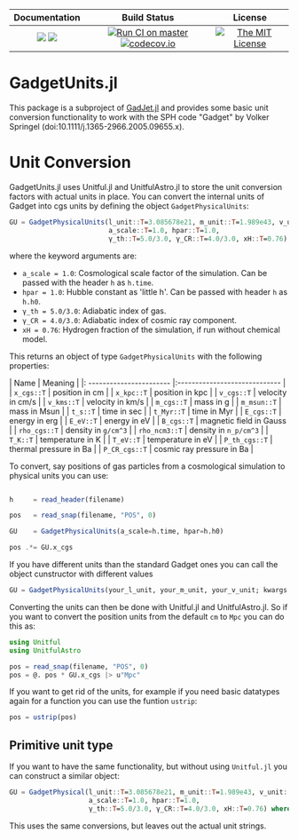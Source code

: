 | **Documentation**                                                 | **Build Status**                                                                                | **License**                                                                                |
|:-----------------------------------------------------------------:|:-----------------------------------------------------------------------------------------------:| :-----------------------------------------------------------------------------------------------:|
[![](https://img.shields.io/badge/docs-stable-blue.svg)](https://LudwigBoess.github.io/GadgetUnits.jl/stable) [![](https://img.shields.io/badge/docs-dev-blue.svg)](https://LudwigBoess.github.io/GadgetUnits.jl/dev) | [![Run CI on master](https://github.com/LudwigBoess/GadgetUnits.jl/actions/workflows/jlpkgbutler-ci-master-workflow.yml/badge.svg)](https://github.com/LudwigBoess/GadgetUnits.jl/actions/workflows/jlpkgbutler-ci-master-workflow.yml) [![codecov.io](https://codecov.io/gh/LudwigBoess/GadgetUnits.jl/coverage.svg?branch=master)](https://codecov.io/gh/LudwigBoess/GadgetUnits.jl?branch=master) | [![The MIT License](https://img.shields.io/badge/license-MIT-orange.svg)](LICENSE.md) |

# GadgetUnits.jl

This package is a subproject of [GadJet.jl](https://github.com/LudwigBoess/GadJet.jl) and provides some basic unit conversion functionality to work with the SPH code "Gadget" by Volker Springel (doi:10.1111/j.1365-2966.2005.09655.x).

Unit Conversion
===============

GadgetUnits.jl uses Unitful.jl and UnitfulAstro.jl to store the unit conversion factors with actual units in place.
You can convert the internal units of Gadget into cgs units by defining the object `GadgetPhysicalUnits`:

```julia
GU = GadgetPhysicalUnits(l_unit::T=3.085678e21, m_unit::T=1.989e43, v_unit::T=1.e5;
                         a_scale::T=1.0, hpar::T=1.0,
                         γ_th::T=5.0/3.0, γ_CR::T=4.0/3.0, xH::T=0.76) where T
```

where the keyword arguments are:
- `a_scale = 1.0`:  Cosmological scale factor of the simulation. Can be passed with the header `h` as `h.time`.
- `hpar = 1.0`:     Hubble constant as 'little h'. Can be passed with header `h` as `h.h0`.
- `γ_th = 5.0/3.0`: Adiabatic index of gas.
- `γ_CR = 4.0/3.0`: Adiabatic index of cosmic ray component.
- `xH = 0.76`:      Hydrogen fraction of the simulation, if run without chemical model.

This returns an object of type `GadgetPhysicalUnits` with the following properties:

| Name                     | Meaning                        |
|: ----------------------- |:-----------------------------  |
| `x_cgs::T`         | position in cm                 |
| `x_kpc::T`         | position in kpc                |
| `v_cgs::T`         | velocity in cm/s               |
| `v_kms::T`         | velocity in km/s               |
| `m_cgs::T`         | mass in g                      |
| `m_msun::T`        | mass in Msun                   |
| `t_s::T`           | time in sec                    |
| `t_Myr::T`         | time in Myr                    |
| `E_cgs::T`         | energy in erg                  |
| `E_eV::T`          | energy in eV                   |
| `B_cgs::T`         | magnetic field in Gauss        |
| `rho_cgs::T`       | density in ``g/cm^3``          |
| `rho_ncm3::T`      | density in ``n_p/cm^3``        |
| `T_K::T`           | temperature in K               |
| `T_eV::T`          | temperature in eV              |
| `P_th_cgs::T`      | thermal pressure in Ba         |
| `P_CR_cgs::T`      | cosmic ray pressure in Ba      |

To convert, say positions of gas particles from a cosmological simulation to physical units you can use:

```julia

h     = read_header(filename)

pos   = read_snap(filename, "POS", 0)

GU    = GadgetPhysicalUnits(a_scale=h.time, hpar=h.h0)

pos .*= GU.x_cgs

```

If you have different units than the standard Gadget ones you can call the object cunstructor with different values

```julia
GU = GadgetPhysicalUnits(your_l_unit, your_m_unit, your_v_unit; kwargs...)
```

Converting the units can then be done with Unitful.jl and UnitfulAstro.jl.
So if you want to convert the position units from the default `cm` to `Mpc` you can do this as:

```julia
using Unitful
using UnitfulAstro

pos = read_snap(filename, "POS", 0)
pos = @. pos * GU.x_cgs |> u"Mpc"
```

If you want to get rid of the units, for example if you need basic datatypes again for a function
you can use the funtion `ustrip`:

```julia
pos = ustrip(pos)
```


## Primitive unit type

If you want to have the same functionality, but without using `Unitful.jl` you can construct a similar object:

```julia
GU = GadgetPhysical(l_unit::T=3.085678e21, m_unit::T=1.989e43, v_unit::T=1.e5;
                    a_scale::T=1.0, hpar::T=1.0,
                    γ_th::T=5.0/3.0, γ_CR::T=4.0/3.0, xH::T=0.76) where T
```

This uses the same conversions, but leaves out the actual unit strings.
